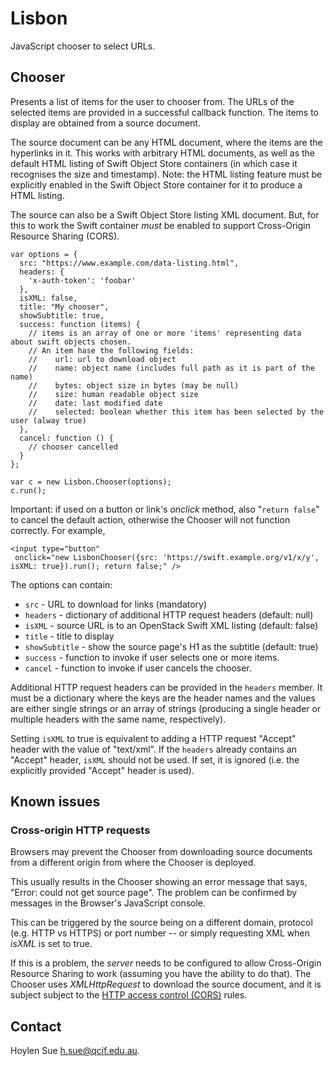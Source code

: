 # Lisbon

JavaScript chooser to select URLs.

## Chooser

Presents a list of items for the user to chooser from. The URLs of the
selected items are provided in a successful callback function. The
items to display are obtained from a source document.

The source document can be any HTML document, where the items are the
hyperlinks in it. This works with arbitrary HTML documents, as well as
the default HTML listing of Swift Object Store containers (in which
case it recognises the size and timestamp). Note: the HTML listing
feature must be explicitly enabled in the Swift Object Store container
for it to produce a HTML listing.

The source can also be a Swift Object Store listing XML document. But,
for this to work the Swift container _must_ be enabled to support
Cross-Origin Resource Sharing (CORS).

```
var options = {
  src: "https://www.example.com/data-listing.html",
  headers: {
    'x-auth-token': 'foobar'
  },
  isXML: false,
  title: "My chooser",
  showSubtitle: true,
  success: function (items) {
    // items is an array of one or more 'items' representing data about swift objects chosen.
    // An item hase the following fields:
    //    url: url to download object
    //    name: object name (includes full path as it is part of the name)
    //    bytes: object size in bytes (may be null)
    //    size: human readable object size
    //    date: last modified date
    //    selected: boolean whether this item has been selected by the user (alway true)
  },
  cancel: function () {
    // chooser cancelled
  }
};

var c = new Lisbon.Chooser(options);
c.run();
```

Important: if used on a button or link's _onclick_ method, also
"`return false`" to cancel the default action, otherwise the Chooser
will not function correctly. For example,

```
<input type="button"
 onclick="new LisbonChooser({src: 'https://swift.example.org/v1/x/y', isXML: true}).run(); return false;" />
```

The options can contain:

- `src` - URL to download for links (mandatory)
- `headers` - dictionary of additional HTTP request headers (default: null)
- `isXML` - source URL is to an OpenStack Swift XML listing (default: false)
- `title` - title to display
- `showSubtitle` - show the source page's H1 as the subtitle (default: true)
- `success` - function to invoke if user selects one or more items.
- `cancel` - function to invoke if user cancels the chooser.

Additional HTTP request headers can be provided in the `headers`
member.  It must be a dictionary where the keys are the header names
and the values are either single strings or an array of strings
(producing a single header or multiple headers with the same name,
respectively).

Setting `isXML` to true is equivalent to adding a HTTP request
"Accept" header with the value of "text/xml". If the `headers` already
contains an "Accept" header, `isXML` should not be used. If set, it is
ignored (i.e. the explicitly provided "Accept" header is used).

## Known issues

### Cross-origin HTTP requests

Browsers may prevent the Chooser from downloading source documents
from a different origin from where the Chooser is deployed.

This usually results in the Chooser showing an error message that
says, "Error: could not get source page". The problem can be confirmed
by messages in the Browser's JavaScript console.

This can be triggered by the source being on a different domain,
protocol (e.g. HTTP vs HTTPS) or port number -- or simply requesting
XML when _isXML_ is set to true.

If this is a problem, the _server_ needs to be configured to allow
Cross-Origin Resource Sharing to work (assuming you have the ability
to do that). The Chooser uses _XMLHttpRequest_ to download the source
document, and it is subject subject to the [HTTP access control
(CORS)](https://developer.mozilla.org/en-US/docs/Web/HTTP/Access_control_CORS)
rules.

## Contact

Hoylen Sue <h.sue@qcif.edu.au>.
